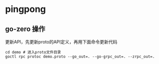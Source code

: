 # pingpong

## go-zero 操作

更新API，先更新proto的API定义，再用下面命令更新代码

```
cd demo # 进入proto文件目录
goctl rpc protoc demo.proto --go_out=. --go-grpc_out=. --zrpc_out=.
```

